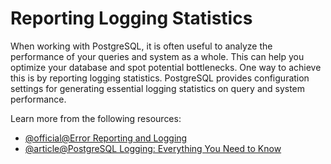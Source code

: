 # Reporting Logging Statistics

When working with PostgreSQL, it is often useful to analyze the performance of your queries and system as a whole. This can help you optimize your database and spot potential bottlenecks. One way to achieve this is by reporting logging statistics. PostgreSQL provides configuration settings for generating essential logging statistics on query and system performance.

Learn more from the following resources:

- [@official@Error Reporting and Logging](https://www.postgresql.org/docs/current/runtime-config-logging.html)
- [@article@PostgreSQL Logging: Everything You Need to Know](https://betterstack.com/community/guides/logging/how-to-start-logging-with-postgresql/)